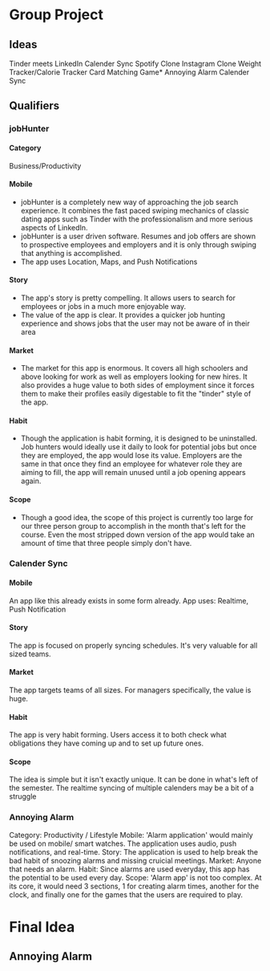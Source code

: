 # Group Project
## Ideas
Tinder meets LinkedIn
Calender Sync
Spotify Clone
Instagram Clone
Weight Tracker/Calorie Tracker
Card Matching Game*
Annoying Alarm
Calender Sync

## Qualifiers
### jobHunter
#### Category 
Business/Productivity
#### Mobile
- jobHunter is a completely new way of approaching the job search experience. It combines the fast paced swiping mechanics of classic dating apps such as Tinder with the professionalism and more serious aspects of LinkedIn. 
- jobHunter is a user driven software. Resumes and job offers are shown to prospective employees and employers and it is only through swiping that anything is accomplished. 
- The app uses Location, Maps, and Push Notifications
#### Story
- The app's story is pretty compelling. It allows users to search for employees or jobs in a much more enjoyable way.
- The value of the app is clear. It provides a quicker job hunting experience and shows jobs that the user may not be aware of in their area
#### Market
- The market for this app is enormous. It covers all high schoolers and above looking for work as well as employers looking for new hires. It also provides a huge value to both sides of employment since it forces them to make their profiles easily digestable to fit the "tinder" style of the app. 
#### Habit
- Though the application is habit forming, it is designed to be uninstalled. Job hunters would ideally use it daily to look for potential jobs but once they are employed, the app would lose its value. Employers are the same in that once they find an employee for whatever role they are aiming to fill, the app will remain unused until a job opening appears again. 
#### Scope
- Though a good idea, the scope of this project is currently too large for our three person group to accomplish in the month that's left for the course. Even the most stripped down version of the app would take an amount of time that three people simply don't have.

### Calender Sync
#### Mobile
An app like this already exists in some form already. 
App uses: Realtime, Push Notification
#### Story
The app is focused on properly syncing schedules. It's very valuable for all sized teams.
#### Market
The app targets teams of all sizes. For managers specifically, the value is huge.
#### Habit
The app is very habit forming. Users access it to both check what obligations they have coming up and to set up future ones. 
#### Scope
The idea is simple but it isn't exactly unique. It can be done in what's left of the semester. The realtime syncing of multiple calenders may be a bit of a struggle

### Annoying Alarm
Category: Productivity / Lifestyle
Mobile: 'Alarm application' would mainly be used on mobile/ smart watches. The application uses audio, push notifications, and real-time.
Story: The application is used to help break the bad habit of snoozing alarms and missing cruicial meetings.
Market: Anyone that needs an alarm.
Habit: Since alarms are used everyday, this app has the potential to be used every day.
Scope: 'Alarm app' is not too complex. At its core, it would need 3 sections, 1 for creating alarm times, another for the clock, and finally one for the games that the users are required to play.
# Final Idea
## Annoying Alarm
